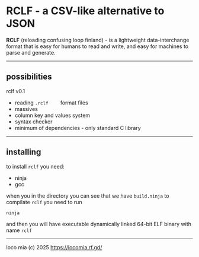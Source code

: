 # RCLF - a CSV-like alternative to JSON 
**RCLF** (reloading confusing loop finland) - is a lightweight data-interchange format that is easy for humans to read and write, and easy for machines to parse and generate.  

---
## possibilities

rclf v0.1
- reading `.rclf	` format files
- massives
- column key and values system
- syntax checker
- minimum of dependencies - only standard C library

---

## installing

to install `rclf` you need:
- ninja
- gcc

when you in the directory you can see that we have `build.ninja`
to compilate `rclf` you need to run
```bash
ninja
```
and then you will have executable dynamically linked 64-bit ELF binary with name `rclf`

---
loco mia (c) 2025
https://locomia.rf.gd/

